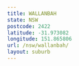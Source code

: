 ```yaml
---
title: WALLANBAH
state: NSW
postcode: 2422
latitude: -31.973082
longitude: 151.865806
url: /nsw/wallanbah/
layout: suburb
---
```

